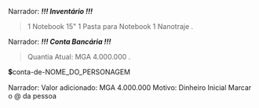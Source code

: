 Narrador:
***!!! Inventário !!!***

> 1 Notebook 15"
> 1 Pasta para Notebook
> 1 Nanotraje
.

Narrador:
***!!! Conta Bancária !!!***

> Quantia Atual: MGA 4.000.000
.

💲conta-de-NOME_DO_PERSONAGEM

Narrador:
Valor adicionado: MGA 4.000.000
Motivo: Dinheiro Inicial
Marcar o @ da pessoa